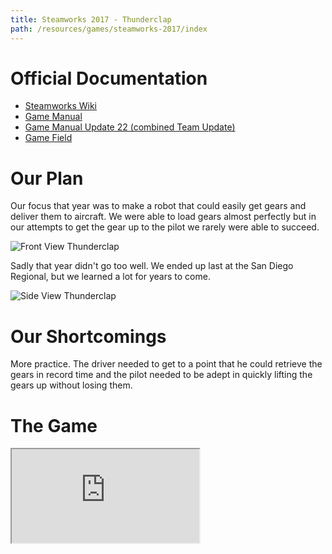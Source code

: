 ```yaml
---
title: Steamworks 2017 - Thunderclap
path: /resources/games/steamworks-2017/index
---
```


# Official Documentation

- [Steamworks Wiki](https://en.wikipedia.org/wiki/FIRST_Steamworks)
- [Game Manual](/pdfs/steamworks-2017/manual.pdf)
- [Game Manual Update 22 (combined Team Update)](/pdfs/steamworks-2017/team-updates.pdf)
- [Game Field](/pdfs/steamworks-2017/field.pdf)

# Our Plan

Our focus that year was to make a robot that could easily get gears and deliver them to aircraft. We were able to load gears almost perfectly but in our attempts to get the gear up to the pilot we rarely were able to succeed.

![Front View Thunderclap](/images/steamworks-2017/front-thunderclap.jpg)

Sadly that year didn't go too well. We ended up last at the San Diego Regional, but we learned a lot for years to come.

![Side View Thunderclap](/images/steamworks-2017/side-thunderclap.jpg)

# Our Shortcomings

More practice. The driver needed to get to a point that he could retrieve the gears in record time and the pilot needed to be adept in quickly lifting the gears up without losing them.

# The Game

<div class="videowrapper">
  <iframe src="https://www.youtube.com/embed/EMiNmJW7enI" allowfullscreen></iframe>
</div>